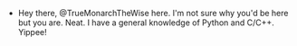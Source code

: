 - Hey there, @TrueMonarchTheWise here. I'm not sure why you'd be here but you are. Neat. I have a general knowledge of Python and C/C++. Yippee!

<!---
TrueMonarchTheWise/TrueMonarchTheWise is a ✨ special ✨ repository because its `README.md` (this file) appears on your GitHub profile.
You can click the Preview link to take a look at your changes.
--->
